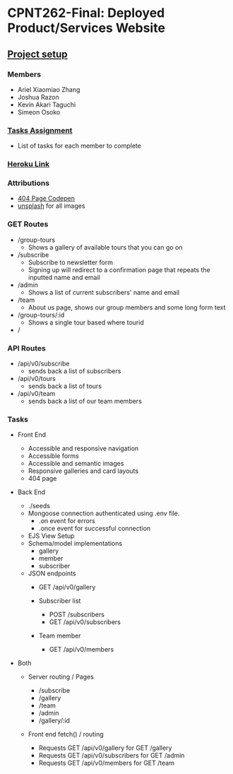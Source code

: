 # CPNT262-Final: Deployed Product/Services Website

## [Project setup](https://github.com/sait-wbdv/assessments/blob/master/cpnt262/final/README.md)

### Members
  - Ariel Xiaomiao Zhang
  - Joshua Razon
  - Kevin Akari Taguchi
  - Simeon Osoko

### [Tasks Assignment](https://github.com/joshrazon/hello-japan/blob/main/task-assignment.md)
  - List of tasks for each member to complete

### [Heroku Link](https://hello-japan-cpnt262-final.herokuapp.com/)

### Attributions
- [404 Page Codepen](https://codepen.io/purplexmoss/pen/PoPyzMW)
- [unsplash](https://unsplash.com/) for all images

### GET Routes
- /group-tours
  - Shows a gallery of available tours that you can go on
- /subscribe
  - Subscribe to newsletter form 
  - Signing up will redirect to a confirmation page that repeats the inputted name and email
- /admin
  - Shows a list of current subscribers' name and email
- /team
  - About us page, shows our group members and some long form text
- /group-tours/:id 
  - Shows a single tour based where tourid
- /
### API Routes
- /api/v0/subscribe
  - sends back a list of subscribers
- /api/v0/tours
  - sends back a list of tours
- /api/v0/team
  - sends back a list of our team members

### Tasks
- Front End 

  - Accessible and responsive navigation
  - Accessible forms
  - Accessible and semantic images
  - Responsive galleries and card layouts
  - 404 page 

- Back End 

  - ./seeds 
  - Mongoose connection authenticated using .env file.
    - .on event for errors
    - .once event for successful connection
  - EJS View Setup
  - Schema/model implementations
    - gallery
    - member
    - subscriber
  - JSON endpoints
    - GET /api/v0/gallery
    - Subscriber list
      - POST /subscribers
      - GET /api/v0/subscribers
      
    - Team member
      - GET /api/v0/members

- Both

  - Server routing / Pages
    - /subscribe
    - /gallery
    - /team
    - /admin
    - /gallery/:id

  - Front end fetch() / routing
  
    - Requests GET /api/v0/gallery for GET /gallery
    - Requests GET /api/v0/subscribers for GET /admin
    - Requests GET /api/v0/members for GET /team
 


 